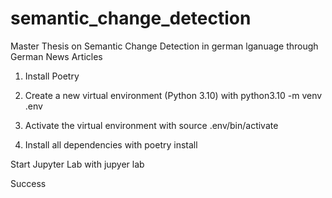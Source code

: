 # semantic_change_detection
Master Thesis on Semantic Change Detection in german lganuage through German News Articles

1. Install Poetry

2. Create a new virtual environment (Python 3.10) with python3.10 -m venv .env

3. Activate the virtual environment with source .env/bin/activate

4. Install all dependencies with poetry install

Start Jupyter Lab with jupyer lab

Success

